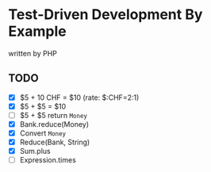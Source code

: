 # Test-Driven Development By Example

written by PHP

## TODO

- [x] $5 + 10 CHF = $10 (rate: $:CHF=2:1)
- [x] $5 + $5 = $10
- [ ] $5 + $5 return `Money`
- [x] Bank.reduce(Money)
- [x] Convert `Money`
- [x] Reduce(Bank, String)
- [x] Sum.plus
- [ ] Expression.times

